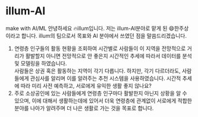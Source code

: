 # illum-AI
make with AI/ML
안녕하세요 🔥illum입니다.
저는 illum-AI분야로 맡게 된 😄한주상이라고 합니다. illum의 팀으로서 목표와 AI 분야에서 쓰였던 점을 말씀드리겠습니다.
1. 연령층 인구들의 활동 현황을 조회하여 시간별로 사람들이 이 지역을 전망적으로 거리가 활발할지 아니면 전망적으로 안 좋은지 시간적인 추세에 따라서 데이터를 분석 및 모델링을 하였습니다.<br>
사람들은 상권 혹은 활동하는 지역이 각기 다릅니다. 하지만, 각기 다르더라도, 사람들에게 관심사를 알리며 이를 알려주는 추천 시스템을 사용하였습니다. 시간적 추세에 따라 미리 사전 예측하고, 서로에게 유익한 생활 좋지 않나요?<br>
2. 주로 소상공인에 있는 사람들에게 연령층 인구마다 활발한지 아닌지 상황을 알 수 있으며, 이에 대해서 생활하는데에 있어서 더욱 연령층에 관계없이 서로에게 적합한 분야를 나아가 알려주며 더 나은 생활로 가는 것을 목표로 합니다.
